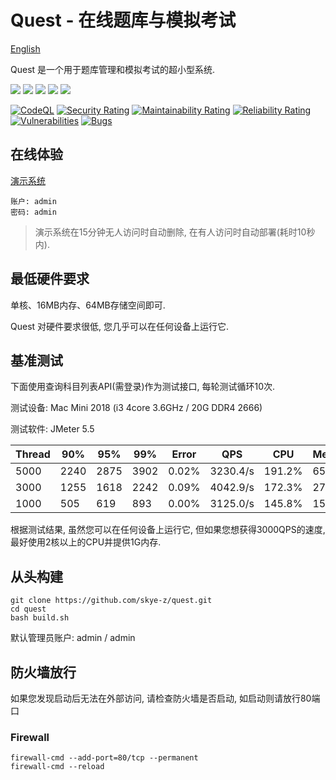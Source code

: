 # Quest - 在线题库与模拟考试

[English](README.md)

Quest 是一个用于题库管理和模拟考试的超小型系统.

[![](https://img.shields.io/badge/Go-1.20+-%2300ADD8?style=flat&logo=go)](go.work)
[![](https://img.shields.io/badge/Quest%20Service-1.0.1-green)](control)
[![](https://img.shields.io/badge/Quest%20Page-1.0.1-blue)](https://github.com/skye-z/quest-page)
[![](https://img.shields.io/badge/Quest%20Extension-1.0.0-red)](https://github.com/skye-z/quest-extension)
[![](https://img.shields.io/badge/License-GPL%20v3.0-orange)](LICENSE)

[![CodeQL](https://github.com/skye-z/quest/workflows/CodeQL/badge.svg)](https://github.com/skye-z/quest/security/code-scanning)
[![Security Rating](https://sonarcloud.io/api/project_badges/measure?project=skye-z_quest&metric=security_rating)](https://sonarcloud.io/summary/new_code?id=skye-z_quest)
[![Maintainability Rating](https://sonarcloud.io/api/project_badges/measure?project=skye-z_quest&metric=sqale_rating)](https://sonarcloud.io/summary/new_code?id=skye-z_quest)
[![Reliability Rating](https://sonarcloud.io/api/project_badges/measure?project=skye-z_quest&metric=reliability_rating)](https://sonarcloud.io/summary/new_code?id=skye-z_quest)
[![Vulnerabilities](https://sonarcloud.io/api/project_badges/measure?project=skye-z_quest&metric=vulnerabilities)](https://sonarcloud.io/summary/new_code?id=skye-z_quest)
[![Bugs](https://sonarcloud.io/api/project_badges/measure?project=skye-z_quest&metric=bugs)](https://sonarcloud.io/summary/new_code?id=skye-z_quest)

## 在线体验

[演示系统](https://quest.betax.dev)
```
账户: admin
密码: admin
```

> 演示系统在15分钟无人访问时自动删除, 在有人访问时自动部署(耗时10秒内).

## 最低硬件要求

单核、16MB内存、64MB存储空间即可.

Quest 对硬件要求很低, 您几乎可以在任何设备上运行它.

## 基准测试

下面使用查询科目列表API(需登录)作为测试接口, 每轮测试循环10次.

测试设备: Mac Mini 2018 (i3 4core 3.6GHz / 20G DDR4 2666)

测试软件: JMeter 5.5

| Thread | 90% | 95% | 99% | Error | QPS | CPU | Memory |
| ------ | --- | --- | --- | ----- | --- | --- | --- |
| 5000 | 2240 | 2875 | 3902 | 0.02% | 3230.4/s | 191.2% | 659MB |
| 3000 | 1255 | 1618 | 2242 | 0.09% | 4042.9/s | 172.3% | 275MB |
| 1000 | 505 | 619 | 893 | 0.00% | 3125.0/s | 145.8% | 154MB |

根据测试结果, 虽然您可以在任何设备上运行它, 但如果您想获得3000QPS的速度, 最好使用2核以上的CPU并提供1G内存.

## 从头构建
```shell
git clone https://github.com/skye-z/quest.git
cd quest
bash build.sh
```

默认管理员账户: admin / admin

## 防火墙放行

如果您发现启动后无法在外部访问, 请检查防火墙是否启动, 如启动则请放行80端口

### Firewall

```shell
firewall-cmd --add-port=80/tcp --permanent
firewall-cmd --reload
```
